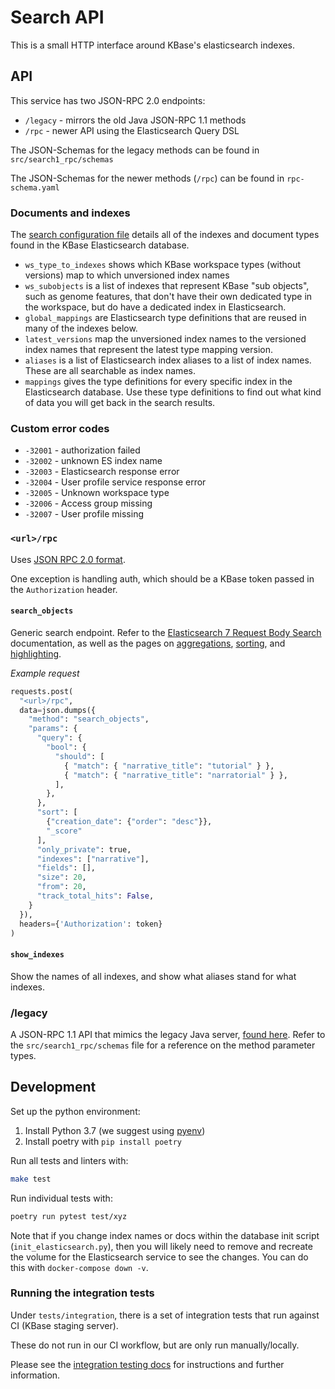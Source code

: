 # Search API

This is a small HTTP interface around KBase's elasticsearch indexes.

## API

This service has two JSON-RPC 2.0 endpoints:

* `/legacy` - mirrors the old Java JSON-RPC 1.1 methods
* `/rpc` - newer API using the Elasticsearch Query DSL

The JSON-Schemas for the legacy methods can be found in `src/search1_rpc/schemas`

The JSON-Schemas for the newer methods (`/rpc`) can be found in `rpc-schema.yaml`

### Documents and indexes

The [search configuration file](https://github.com/kbase/index_runner_spec/blob/master/config.yaml) details all of the indexes and document types found in the KBase Elasticsearch database.

* `ws_type_to_indexes` shows which KBase workspace types (without versions) map to which unversioned index names
* `ws_subobjects` is a list of indexes that represent KBase "sub objects", such as genome features, that don't have their own dedicated type in the workspace, but do have a dedicated index in Elasticsearch.
* `global_mappings` are Elasticsearch type definitions that are reused in many of the indexes below.
* `latest_versions` map the unversioned index names to the versioned index names that represent the latest type mapping version.
* `aliases` is a list of Elasticsearch index aliases to a list of index names. These are all searchable as index names.
* `mappings` gives the type definitions for every specific index in the Elasticsearch database. Use these type definitions to find out what kind of data you will get back in the search results.

### Custom error codes

* `-32001` - authorization failed
* `-32002` - unknown ES index name
* `-32003` - Elasticsearch response error
* `-32004` - User profile service response error
* `-32005` - Unknown workspace type
* `-32006` - Access group missing
* `-32007` - User profile missing


### `<url>/rpc`

Uses [JSON RPC 2.0 format](https://www.jsonrpc.org/specification).

One exception is handling auth, which should be a KBase token passed in the `Authorization` header.

#### `search_objects`

Generic search endpoint. Refer to the [Elasticsearch 7 Request Body Search](https://www.elastic.co/guide/en/elasticsearch/reference/7.x/search-request-body.html) documentation, as well as the pages on [aggregations](https://www.elastic.co/guide/en/elasticsearch/reference/current/search-aggregations.html), [sorting](https://www.elastic.co/guide/en/elasticsearch/reference/7.5/search-request-body.html#request-body-search-sort), and [highlighting](https://www.elastic.co/guide/en/elasticsearch/reference/7.5/search-request-body.html#request-body-search-highlighting).

_Example request_

```py
requests.post(
  "<url>/rpc",
  data=json.dumps({
    "method": "search_objects",
    "params": {
      "query": {
        "bool": {
          "should": [
            { "match": { "narrative_title": "tutorial" } },
            { "match": { "narrative_title": "narratorial" } },
          ],
        },
      },
      "sort": [
        {"creation_date": {"order": "desc"}},
        "_score"
      ],
      "only_private": true,
      "indexes": ["narrative"],
      "fields": [],
      "size": 20,
      "from": 20,
      "track_total_hits": False,
    }
  }),
  headers={'Authorization': token}
)
```

#### `show_indexes`

Show the names of all indexes, and show what aliases stand for what indexes.

### <url>/legacy

A JSON-RPC 1.1 API that mimics the legacy Java server, [found here](https://github.com/kbase/KBaseSearchEngin://github.com/kbase/KBaseSearchEngine). Refer to the `src/search1_rpc/schemas` file for a reference on the method parameter types.

## Development

Set up the python environment:

1. Install Python 3.7 (we suggest using [pyenv](https://github.com/pyenv/pyenv))
1. Install poetry with `pip install poetry`

Run all tests and linters with:

```sh
make test
```

Run individual tests with:

```sh
poetry run pytest test/xyz
```

Note that if you change index names or docs within the database init script
(`init_elasticsearch.py`), then you will likely need to remove and recreate the
volume for the Elasticsearch service to see the changes. You can do this with `docker-compose down -v`.

### Running the integration tests

Under `tests/integration`, there is a set of integration tests that run against CI (KBase staging server).

These do not run in our CI workflow, but are only run manually/locally.

Please see the [integration testing docs](docs/integration-testing.md) for instructions and further information.
